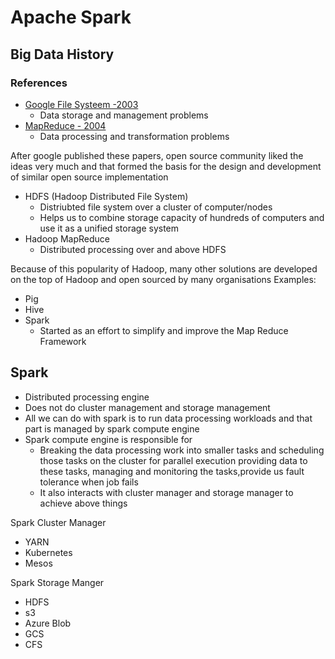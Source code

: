 # Apache Spark

## Big Data History

### References
- [Google File Systeem -2003](https://ai.google/resarch/pubs/pub51)
  - Data storage and management problems
- [MapReduce - 2004](https://ai.google/research/pubs/pub62)
  - Data processing and transformation problems

After google published these papers, open source community liked the ideas very much and that formed the basis for the design and development of similar open source implementation
- HDFS (Hadoop Distributed File System)
  - Distriubted file system over a cluster of computer/nodes
  - Helps us to combine storage capacity of hundreds of computers and use it as a unified storage system
- Hadoop MapReduce
  - Distributed processing over and above HDFS 

Because of this popularity of Hadoop, many other solutions are developed on the top of Hadoop and open sourced by many organisations
Examples:
- Pig
- Hive
- Spark
  - Started as an effort to simplify and improve the Map Reduce Framework


## Spark
- Distributed processing engine
- Does not do cluster management and storage management
- All we can do with spark is to run data processing workloads and that part is managed by spark compute engine
- Spark compute engine is responsible for 
  - Breaking the data processing work into smaller tasks and scheduling those tasks on the cluster for parallel execution providing data to these tasks, managing and monitoring the tasks,provide us fault tolerance when job fails
  - It also interacts with cluster manager and storage manager to achieve above things

Spark Cluster Manager
- YARN
- Kubernetes
- Mesos

Spark Storage Manger
- HDFS
- s3
- Azure Blob
- GCS
- CFS
